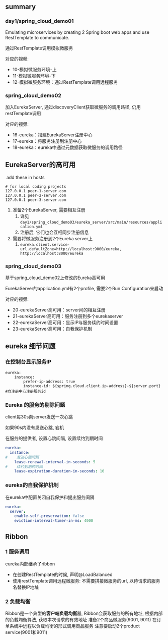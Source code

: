 ## summary

### day1/spring_cloud_demo01

Emulating microservices by creating 2 Spring boot web apps and use RestTemplate to communicate.

通过RestTemplate调用模拟微服务

对应的视频: 

- 10-模拟微服务环境-上
- 11-模拟微服务环境-下
- 12-模拟微服务环境：通过RestTemplate调用远程服务

### spring_cloud_demo02

加入EurekaServer, 通过discoveryClient获取微服务的调用路径, 仍用restTemplate调用

对应的视频: 

- 16-eureka：搭建EurekaServer注册中心
- 17-eureka：将服务注册到注册中心
- 18-eureka：eureka中通过元数据获取微服务的调用路径

## EurekaServer的高可用

​	add these in hosts

```
# for local coding projects
127.0.0.1 peer-1-server.com
127.0.0.1 peer-2-server.com
127.0.0.1 peer-3-server.com
```



1. 准备2个EurekaServer, 需要相互注册
   1. 详见`day1/spring_cloud_demo03/eureka_server/src/main/resources/application.yml`
   2. 注册后, 它们也会互相同步注册信息
2. 需要将微服务注册到2个Eureka server上
   1. `eureka.client.service-url.defaultZone=http://localhost:9000/eureka, http://localhost:8000/eureka`

### spring_cloud_demo03

基于spring_cloud_demo02上修改的Eureka高可用 

EurekaServer的application.yml有2个profile, 需要2个Run Configuration来启动

对应的视频:

- 20-eurekaServer高可用：server间的相互注册
- 21-eurekaServer高可用：服务注册到多个eurekaserver
- 22-eurekaServer高可用：显示IP与服务续约时间设置
- 23-eurekaServer高可用：自我保护机制

## eureka 细节问题

### 在控制台显示服务IP

```
eureka:
	instance:
		prefer-ip-address: true
		instance-id: ${spring.cloud.client.ip-address}-${server.port} #向注册中心注册服务id
```

### Eureka 的服务的剔除问题

client每30s向server发送一次心跳

如果90s内没有发送心跳, 宕机

在服务的提供者, 设置心跳间隔, 设置续约到期时间

```yaml
eureka:
  instance:
#    发送心跳间隔
    lease-renewal-interval-in-seconds: 5
#    续约到期的时间
    lease-expiration-duration-in-seconds: 10
```



### eureka的自我保护机制

在eureka中配置关闭自我保护和提出服务间隔

```yaml
eureka:
  server:
    enable-self-preservation: false
    eviction-interval-timer-in-ms: 4000
```

## Ribbon

### 1 服务调用

eureka内部继承了ribbon

- 在创建RestTemplate的时候, 声明@LoadBalanced
- 使用restTemplate调用远程微服务: 不需要拼接微服务的url, 以待请求的服务名替换IP地址


### 2 负载均衡

Ribbon是一个典型的**客户端负载均衡**器, Ribbon会获取服务的所有地址, 根据内部的负载均衡算法, 获取本次请求的有效地址
准备2个商品微服务(9001, 9011)
在订单系统中远程以负载均衡的形式调用商品服务
注意要启动2个product service(9001和9011)


